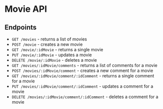 # Movie API

## Endpoints
 - `GET /movies` - returns a list of movies
 - `POST /movie` - creates a new movie
 - `GET /movie/:idMovie` - returns a single movie
 - `PUT /movie/:idMovie` - updates a movie
 - `DELETE /movie/:idMovie` - deletes a movie
 - `GET /movies/:idMovie/comments` - returns a list of comments for a movie
 - `POST /movies/:idMovie/comment` - creates a new comment for a movie
 - `GET /movies/:idMovie/comment/:idComment` - returns a single comment for a movie
 - `PUT /movies/:idMovie/comment/:idComment` - updates a comment for a movie
 - `DELETE /movies/:idMovie/comment/:idComment` - deletes a comment for a movie
